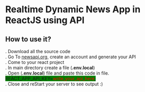 # Realtime Dynamic News App in ReactJS using API

## How to use it?
. Download all the source code <br />
. Go To <a href="https://newsapi.org/">newsapi.org</a>, create an account and generate your API <br />
. Come to your react project <br />
. In main directory create a file (<strong>.env.local</strong>) <br />
. Open (<strong>.env.local</strong>) file and paste this code in file.  <span style="background: green;">REACT_APP_API_KEY=<span style="color: red">write_your_api_here</span>;</span> <br />
. Close and reStart your server to see output :) <br />
